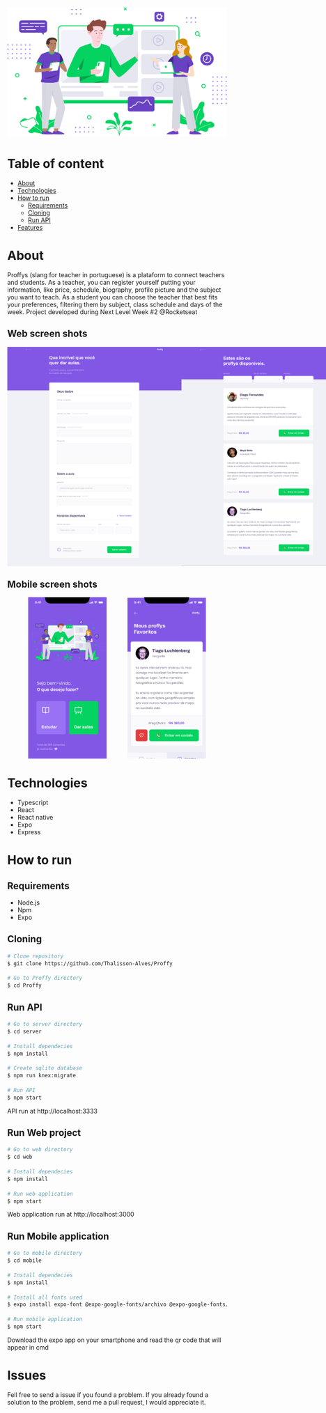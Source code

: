 <h1 align="center">
  <img alt="Proffy" title="#NextLevelWeek2" src="./.github/landing.svg" />
</h1>

# Table of content
- [About](#About)
- [Technologies](#Technologies)
- [How to run](#How-to-run)
  - [Requirements](#Requirements)
  - [Cloning](#Cloning)
  - [Run API](#run-api)
- [Features](#features)

# About
 Proffys (slang for teacher in portuguese) is a plataform to connect teachers and students. As a teacher, you can register yourself putting your information, like price, schedule, biography, profile picture and the subject you want to teach. As a student you can choose the teacher that best fits your preferences, filtering them by subject, class schedule and days of the week.
 Project developed during Next Level Week #2 @Rocketseat
 
 ## Web screen shots
 <div style="display: flex; flex-direction: 'row'; align-items: 'center'; justify-content: space-evenly;">
   <img src="./.github/web_cadastro.png" width="400px">
   <img src="./.github/web_study.png" width="400px">
</div>

 ## Mobile screen shots
 <div style="display: flex; flex-direction: 'row'; align-items: 'center'; justify-content: space-evenly;">
   <img src="./.github/mobile_landing.png" width="180">
   <img src="./.github/mobile_study.png" width="180">
</div>

# Technologies
- Typescript
- React
- React native
- Expo
- Express

# How to run
  ## Requirements
  - Node.js
  - Npm
  - Expo
  
  ## Cloning
  ```bash
  # Clone repository
  $ git clone https://github.com/Thalisson-Alves/Proffy
  
  # Go to Proffy directory
  $ cd Proffy 
  ```
  
  ## Run API
  ```bash
  # Go to server directory
  $ cd server
  
  # Install dependecies
  $ npm install

  # Create sqlite database
  $ npm run knex:migrate
  
  # Run API
  $ npm start
  ```
  API run at http://localhost:3333
  
  ## Run Web project
  ```bash
  # Go to web directory
  $ cd web

  # Install dependecies
  $ npm install

  # Run web application
  $ npm start
  ```
  Web application run at http://localhost:3000

  ## Run Mobile application
  ```bash
  # Go to mobile directory
  $ cd mobile

  # Install dependecies
  $ npm install

  # Install all fonts used
  $ expo install expo-font @expo-google-fonts/archivo @expo-google-fonts/poppins

  # Run mobile application
  $ npm start
  ```
  Download the expo app on your smartphone and read the qr code that will appear in cmd

# Issues
Fell free to send a issue if you found a problem. If you already found a solution to the problem, send me a pull request, I would appreciate it.

<!-- # Features
Some features that I'm working on
- [ ] Extended layout
  - [ ] Login
  - [ ] Sign in
  - [ ] Success screen
- [ ] User authenticator
  - [ ] Web
    - [ ] Remember me
  - [ ] Mobile
- [ ] Password recovery
- [ ] Proffy's profile
- [ ] Splash screen
- [ ] Pagination in the list of Proffys
- [ ] Displaying class schedule
- [ ] Save favorite Proffys
- [ ] Logout
- [ ] Deploy -->